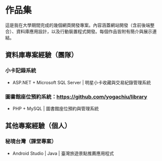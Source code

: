 # 作品集
這是我在大學期間完成的幾個網頁開發專案。內容涵蓋網站開發（含前後端整合）、資料庫應用設計，以及行動裝置程式開發。每個作品皆附有簡介與展示連結。

## 資料庫專案經驗（團隊）
###  小卡記錄系統
- ASP.NET + Microsoft SQL Server | 明星小卡收藏與交易紀錄管理系統
### 圖書館座位預約系統：https://github.com/yogachiu/library
- PHP + MySQL | 圖書館座位預約與管理系統
  
## 其他專案經驗（個人）
### 秘境台灣（課堂專案）
- Android Studio | Java | 臺灣旅遊景點推薦應用程式
